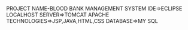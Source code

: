 PROJECT NAME-BLOOD BANK MANAGEMENT SYSTEM
IDE=>ECLIPSE
LOCALHOST SERVER=>TOMCAT APACHE
TECHNOLOGIES=>JSP,JAVA,HTML,CSS
DATABASE=>MY SQL
